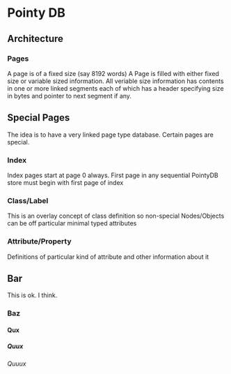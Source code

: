 # Pointy DB
## Architecture
### Pages
A page is of a fixed size (say 8192 words)
A Page is filled with either fixed size  or variable sized information.
All veriable size information has contents in one or more linked segments each of which has a header specifying size in bytes and pointer to next segment if any. 
## Special Pages
The idea is to have a very linked page type database.  Certain pages are special.
### Index
Index pages start at page 0 always. First page in any sequential PointyDB store must begin with first page of index
### Class/Label 
This is an overlay concept of class definition so non-special Nodes/Objects can be off particular minimal typed attributes
### Attribute/Property
Definitions of particular kind of attribute and other information about it



## Bar
This is ok.  I think.

### Baz

#### Qux

##### Quux

###### Quuux

